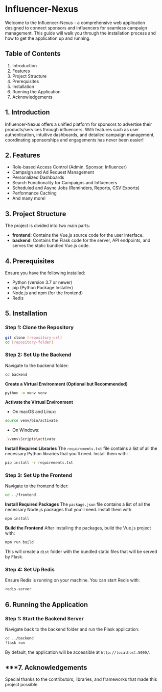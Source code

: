 # **Influencer-Nexus**

Welcome to the Influencer-Nexus - a comprehensive web application designed to connect sponsors and influencers for seamless campaign management. This guide will walk you through the installation process and how to get the application up and running.

## **Table of Contents**

1.  Introduction
2.  Features
3.  Project Structure
4.  Prerequisites
5.  Installation
6.  Running the Application
7.  Acknowledgements

## **1. Introduction**

Influencer-Nexus offers a unified platform for sponsors to advertise their products/services through influencers. With features such as user authentication, intuitive dashboards, and detailed campaign management, coordinating sponsorships and engagements has never been easier!

## **2. Features**

- Role-based Access Control (Admin, Sponsor, Influencer)
- Campaign and Ad Request Management
- Personalized Dashboards
- Search Functionality for Campaigns and Influencers
- Scheduled and Async Jobs (Reminders, Reports, CSV Exports)
- Performance Caching
- And many more!

## **3. Project Structure**

The project is divided into two main parts:

- **frontend**: Contains the Vue.js source code for the user interface.
- **backend**: Contains the Flask code for the server, API endpoints, and serves the static bundled Vue.js code.

## **4. Prerequisites**

Ensure you have the following installed:

- Python (version 3.7 or newer)
- pip (Python Package Installer)
- Node.js and npm (for the frontend)
- Redis

## **5. Installation**

### Step 1: Clone the Repository

```bash
git clone [repository-url]
cd [repository-folder]
```

### Step 2: Set Up the Backend
Navigate to the backend folder:

```bash
cd backend
```
**Create a Virtual Environment (Optional but Recommended)**
```bash
python -m venv venv
```

**Activate the Virtual Environment**
- On macOS and Linux:

```bash
source venv/bin/activate
```

- On Windows:
```bash
.\venv\Scripts\activate
```

**Install Required Libraries**
The `requirements.txt` file contains a list of all the necessary Python libraries that you'll need. Install them with:

```bash
pip install -r requirements.txt
```

### Step 3: Set Up the Frontend
Navigate to the frontend folder:

```bash
cd ../frontend
```

**Install Required Packages**
The `package.json` file contains a list of all the necessary Node.js packages that you'll need. Install them with:

```bash
npm install
```

**Build the Frontend**
After installing the packages, build the Vue.js project with:
```bash
npm run build
```

This will create a `dist` folder with the bundled static files that will be served by Flask.

### Step 4: Set Up Redis
Ensure Redis is running on your machine. You can start Redis with:

```bash
redis-server
```

## **6. Running the Application**
### Step 1: Start the Backend Server
Navigate back to the backend folder and run the Flask application:

```bash
cd ../backend
flask run
```

By default, the application will be accessible at `http://localhost:5000/`.

## ***7. Acknowledgements
Special thanks to the contributors, libraries, and frameworks that made this project possible.






